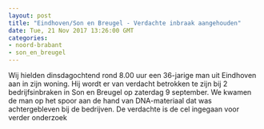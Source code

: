 ```yaml
---
layout: post
title: "Eindhoven/Son en Breugel - Verdachte inbraak aangehouden"
date: Tue, 21 Nov 2017 13:26:00 GMT
categories: 
- noord-brabant 
- son_en_breugel 
---
```


Wij hielden dinsdagochtend rond 8.00 uur een 36-jarige man uit Eindhoven aan in zijn woning. Hij wordt er van verdacht betrokken te zijn bij 2 bedrijfsinbraken in Son en Breugel op zaterdag 9 september. We kwamen de man op het spoor aan de hand van DNA-materiaal dat was achtergebleven bij de bedrijven. De verdachte is de cel ingegaan voor verder onderzoek

